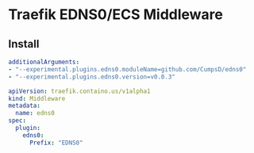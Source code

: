 # Traefik EDNS0/ECS Middleware

## Install

```yaml
additionalArguments:
- "--experimental.plugins.edns0.moduleName=github.com/CumpsD/edns0"
- "--experimental.plugins.edns0.version=v0.0.3"
```

```yaml
apiVersion: traefik.containo.us/v1alpha1
kind: Middleware
metadata:
  name: edns0
spec:
  plugin:
    edns0:
      Prefix: "EDNS0"
```
